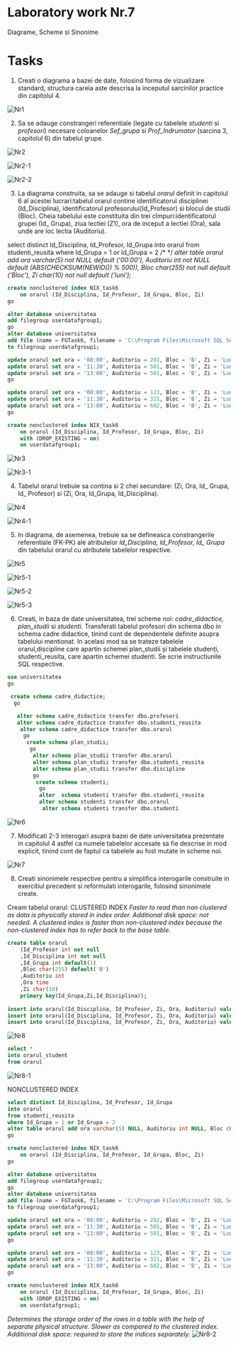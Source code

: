 # Laboratory work Nr.7
Diagrame, Scheme si Sinonime

Tasks
======

1. Creati o diagrama a bazei de date, folosind forma de vizualizare standard, structura careia aste descrisa la inceputul sarcinilor practice din capitolul 4.

![Nr1](https://github.com/KatyaFAF172/BD/blob/master/Laboratory-work-7/image/Nr1.png)



2. Sa se adauge constrangeri referentiale (legate cu tabelele *studenti* si *profesori*) necesare coloanelor *Sef_grupa* si *Prof_Indrumator* (sarcina 3, capitolul 6) din tabelul grupe.


![Nr2](https://github.com/KatyaFAF172/BD/blob/master/Laboratory-work-7/image/Nr2.png)

![Nr2-1](https://github.com/KatyaFAF172/BD/blob/master/Laboratory-work-7/image/Nr2-1.png)

![Nr2-2](https://github.com/KatyaFAF172/BD/blob/master/Laboratory-work-7/image/Nr2-2.png)



3. La diagrama construita, sa se adauge si tabelul *orarul* definit in capitolul 6 al acestei lucrari:tabelul orarul contine identificatorul disciplinei (ld_Disciplina), identificatorul profesorului(Id_Profesor) si blocul de studii (Bloc). Cheia tabelului este constituita din trei cîmpuri:identificatorul grupei (Id_ Grupa), ziua lectiei (Z1), ora de inceput a lectiei (Ora), sala unde are loc lectia (Auditoriu).

select distinct Id_Disciplina, Id_Profesor, Id_Grupa
into orarul
from studenti_reusita
where Id_Grupa = 1 or Id_Grupa = 2 
/*   */
*alter table orarul add ora varchar(5) not NULL default ('00:00'), Auditoriu int not NULL default (ABS(CHECKSUM(NEWID()) % 500)), Bloc char(255) not null default ('Bloc'), Zi char(10) not null default ('luni');*

```sql
create nonclustered index NIX_task6  
    on orarul (Id_Disciplina, Id_Profesor, Id_Grupa, Bloc, Zi)  
go

alter database universitatea
add filegroup userdatafgroup1;
go
alter database universitatea
add file (name = FGTask6, filename = 'C:\Program Files\Microsoft SQL Server\MSSQL14.MSSQLSERVER\MSSQL\DATA\FGTask6.ndf')
to filegroup userdatafgroup1;

update orarul set ora = '08:00', Auditoriu = 202, Bloc = 'B', Zi = 'Luni' where Id_Disciplina = 107 and Id_Grupa = 1;
update orarul set ora = '11:30', Auditoriu = 501, Bloc = 'B', Zi = 'Luni' where Id_Disciplina = 108 and Id_Grupa = 1;
update orarul set ora = '13:00', Auditoriu = 501, Bloc = 'B', Zi = 'Luni' where Id_Disciplina = 119 and Id_Grupa = 1;
go

update orarul set ora = '08:00', Auditoriu = 123, Bloc = 'B', Zi = 'Luni' where Id_Disciplina = 108 and Id_Grupa = 2;
update orarul set ora = '11:30', Auditoriu = 321, Bloc = 'B', Zi = 'Luni' where Id_Disciplina = 120 and Id_Grupa = 2;
update orarul set ora = '13:00', Auditoriu = 602, Bloc = 'B', Zi = 'Luni' where Id_Disciplina = 107 and Id_Grupa = 2;
go

create nonclustered index NIX_task6  
    on orarul (Id_Disciplina, Id_Profesor, Id_Grupa, Bloc, Zi)  
    with (DROP_EXISTING = on)  
    on userdatafgroup1; 

```

![Nr3](https://github.com/KatyaFAF172/BD/blob/master/Laboratory-work-7/image/Nr3.png)


![Nr3-1](https://github.com/KatyaFAF172/BD/blob/master/Laboratory-work-7/image/Nr3-1.PNG)



4. Tabelul orarul trebuie sa contina si 2 chei secundare: (Zi, Ora, Id_ Grupa, Id_ Profesor) si (Zi, Ora, ld_Grupa, ld_Disciplina).


![Nr4](https://github.com/KatyaFAF172/BD/blob/master/Laboratory-work-7/image/Nr4.PNG)

![Nr4-1](https://github.com/KatyaFAF172/BD/blob/master/Laboratory-work-7/image/Nr4-1.PNG)


5. In diagrama, de asemenea, trebuie sa se defineasca constrangerile referentiale (FK-PK) ale atributelor *ld_Disciplina, ld_Profesor, Id_ Grupa* din tabelului orarul cu atributele tabelelor respective.


![Nr5](https://github.com/KatyaFAF172/BD/blob/master/Laboratory-work-7/image/Nr5.PNG)

![Nr5-1](https://github.com/KatyaFAF172/BD/blob/master/Laboratory-work-7/image/Nr5-1.PNG)

![Nr5-2](https://github.com/KatyaFAF172/BD/blob/master/Laboratory-work-7/image/Nr5-2.PNG)

![Nr5-3](https://github.com/KatyaFAF172/BD/blob/master/Laboratory-work-7/image/Nr5-3.PNG)


6. Creati, in baza de date universitatea, trei scheme noi: *cadre_didactice, plan_studii* si *studenti*. Transferati tabelul profesori din schema dbo in schema cadre didactice, tinind cont de dependentele definite asupra tabelului mentionat. In acelasi mod sa se trateze tabelele orarul,discipline care apartin schemei plan_studii și tabelele studenți, studenti_reusita, care apartin schemei studenti. Se scrie instructiunile SQL respective.


```sql
use universitatea 
go

 create schema cadre_didactice;
  go

   alter schema cadre_didactice transfer dbo.profesori 
   alter schema cadre_didactice transfer dbo.studenti_reusita
    alter schema cadre_didactice transfer dbo.orarul
	 go
	  create schema plan_studii;
	   go
	    alter schema plan_studii transfer dbo.orarul 
		alter schema plan_studii transfer dbo.studenti_reusita 
		alter schema plan_studii transfer dbo.discipline 
		go
		 create schema studenti;
		  go 
          alter  schema studenti transfer dbo.studenti_reusita 
		  alter schema studenti transfer dbo.orarul
		   alter schema studenti transfer dbo.studenti
```

![Nr6](https://github.com/KatyaFAF172/BD/blob/master/Laboratory-work-7/image/Nr6.PNG)


7. Modificati 2-3 interogari asupra bazei de date universitatea prezentate in capitolul 4 astfel ca numele tabelelor accesate sa fie descrise in mod explicit, tinind cont de faptul ca tabelele au fost mutate in scheme noi.



![Nr7](https://github.com/KatyaFAF172/BD/blob/master/Laboratory-work-7/image/Nr7.PNG)


8. Creati sinonimele respective pentru a simplifica interogarile construite in exercitiul precedent si reformulati interogarile, folosind sinonimele create.



Cream tabelul orarul:
CLUSTERED INDEX
*Faster to read than non clustered as data is physically stored in index order.*
*Additional disk space: not needed.*
*A clustered index is faster than non-clustered index because the non-clustered index has to refer back to the base table.*

```sql
create table orarul
	(Id_Profesor int not null
	,Id_Disciplina int not null
	,Id_Grupa int default(1)
	,Bloc char(255) default('B')
	,Auditoriu int
	,Ora time
	,Zi char(10) 
	primary key(Id_Grupa,Zi,Id_Disciplina));
	
insert into orarul(Id_Disciplina, Id_Profesor, Zi, Ora, Auditoriu) values(107, 101, 'Luni', '08:00', 202)
insert into orarul(Id_Disciplina, Id_Profesor, Zi, Ora, Auditoriu) values(108, 101, 'Luni', '11:30', 501)
insert into orarul(Id_Disciplina, Id_Profesor, Zi, Ora, Auditoriu) values(119, 117, 'Luni', '13:00', 501)
```
![Nr8](https://github.com/KatyaFAF172/BD/blob/master/Laboratory-work-7/image/Nr8.PNG)



```sql
select *
into orarul_student
from orarul
```
![Nr8-1](https://github.com/KatyaFAF172/BD/blob/master/Laboratory-work-7/image/Nr8-1.PNG)

NONCLUSTERED INDEX
```sql
select distinct Id_Disciplina, Id_Profesor, Id_Grupa
into orarul
from studenti_reusita
where Id_Grupa = 1 or Id_Grupa = 2 
alter table orarul add ora varchar(5) NULL, Auditoriu int NULL, Bloc char(255), Zi char(10);
go

create nonclustered index NIX_task6  
    on orarul (Id_Disciplina, Id_Profesor, Id_Grupa, Bloc, Zi)  
go

alter database universitatea
add filegroup userdatafgroup1;
go
alter database universitatea
add file (name = FGTask6, filename = 'C:\Program Files\Microsoft SQL Server\MSSQL14.MSSQLSERVER\MSSQL\DATA\FGTask6.ndf')
to filegroup userdatafgroup1;

update orarul set ora = '08:00', Auditoriu = 202, Bloc = 'B', Zi = 'Luni' where Id_Disciplina = 107 and Id_Grupa = 1;
update orarul set ora = '11:30', Auditoriu = 501, Bloc = 'B', Zi = 'Luni' where Id_Disciplina = 108 and Id_Grupa = 1;
update orarul set ora = '13:00', Auditoriu = 501, Bloc = 'B', Zi = 'Luni' where Id_Disciplina = 119 and Id_Grupa = 1;
go

update orarul set ora = '08:00', Auditoriu = 123, Bloc = 'B', Zi = 'Luni' where Id_Disciplina = 108 and Id_Grupa = 2;
update orarul set ora = '11:30', Auditoriu = 321, Bloc = 'B', Zi = 'Luni' where Id_Disciplina = 120 and Id_Grupa = 2;
update orarul set ora = '13:00', Auditoriu = 602, Bloc = 'B', Zi = 'Luni' where Id_Disciplina = 107 and Id_Grupa = 2;
go

create nonclustered index NIX_task6  
    on orarul (Id_Disciplina, Id_Profesor, Id_Grupa, Bloc, Zi)  
    with (DROP_EXISTING = on)  
    on userdatafgroup1; 
```
*Determines the storage order of the rows in a table with the help of separate physical structure. Slower as compared to the clustered index. Additional disk space: required to store the indices separately.*
![Nr8-2](https://github.com/KatyaFAF172/BD/blob/master/Laboratory-work-7/image/Nr8-2.png)